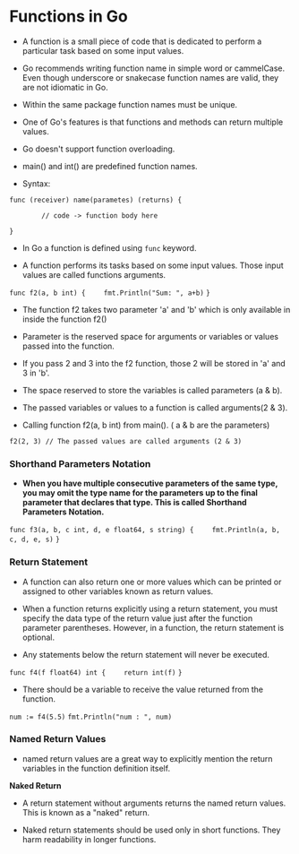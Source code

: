 # Functions in Go

* A function is a small piece of code that is dedicated to perform a particular task based on some input values.

* Go recommends writing function name in simple word or cammelCase. Even though underscore or snakecase function names are valid, they are not idiomatic in Go.

* Within the same package function names must be unique.

* One of Go's features is that functions and methods can return multiple values.

* Go doesn't support function overloading.

* main() and int() are predefined function names.

* Syntax:

`func (receiver) name(parametes) (returns) {`

`        // code -> function body here`

`}`

* In Go a function is defined using `func` keyword.

* A function performs its tasks based on some input values. Those input values are called functions arguments.

`func f2(a, b int) {`
`    fmt.Println("Sum: ", a+b)`
`}`
   * The function f2 takes two parameter 'a' and 'b' which is only available in inside the function f2()

   * Parameter is the reserved space for arguments or variables or values passed into the function.

   * If you pass 2 and 3 into the f2 function, those 2 will be stored in 'a' and 3 in 'b'.

   * The space reserved to store the variables is called parameters (a & b).

   * The passed variables or values to a function is called arguments(2 & 3).

   * Calling function f2(a, b int) from main(). ( a & b are the parameters)

   `f2(2, 3) // The passed values are called arguments (2 & 3)`

### Shorthand Parameters Notation

* **When you have multiple consecutive parameters of the same type, you may omit the type name for the parameters up to the final parameter that declares that type. This is called Shorthand Parameters Notation.**

`func f3(a, b, c int, d, e float64, s string) {`
`    fmt.Println(a, b, c, d, e, s)`
`}`

### Return Statement

* A function can also return one or more values which can be printed or assigned  to other variables known as return values.

* When a function returns explicitly using a return statement, you must specify the data type of the return value just after the function parameter parentheses. However, in a function, the return statement is optional.

* Any statements below the return statement will never be executed.

`func f4(f float64) int {`
`    return int(f)`
`}`

* There should be a variable to receive the value returned from the function.

`num := f4(5.5)`
`fmt.Println("num : ", num)`

### Named Return Values

* named return values are a great way to explicitly mention the return variables in the function definition itself.

**Naked Return**

* A return statement without arguments returns the named return values. This is known as a "naked" return.

* Naked return statements should be used only in short functions. They harm readability in longer functions.